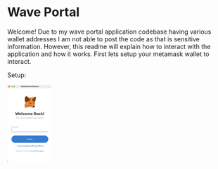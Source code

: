 # Wave Portal 

Welcome! Due to my wave portal application codebase having various wallet addresses I am not able to post the code as that is sensitive information. 
However, this readme will explain how to interact with the application and how it works. 
First lets setup your metamask wallet to interact. 

Setup: 

<img src="images/metamask.png" width="100">
